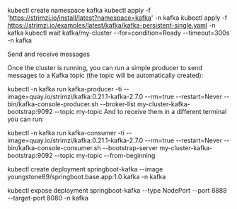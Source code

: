 kubectl create namespace kafka
kubectl apply -f 'https://strimzi.io/install/latest?namespace=kafka' -n kafka
kubectl apply -f https://strimzi.io/examples/latest/kafka/kafka-persistent-single.yaml -n kafka 
kubectl wait kafka/my-cluster --for=condition=Ready --timeout=300s -n kafka 


Send and receive messages

Once the cluster is running, you can run a simple producer to send messages to a Kafka topic (the topic will be automatically created):

kubectl -n kafka run kafka-producer -ti --image=quay.io/strimzi/kafka:0.21.1-kafka-2.7.0 --rm=true --restart=Never -- bin/kafka-console-producer.sh --broker-list my-cluster-kafka-bootstrap:9092 --topic my-topic
And to receive them in a different terminal you can run:

kubectl -n kafka run kafka-consumer -ti --image=quay.io/strimzi/kafka:0.21.1-kafka-2.7.0 --rm=true --restart=Never -- bin/kafka-console-consumer.sh --bootstrap-server my-cluster-kafka-bootstrap:9092 --topic my-topic --from-beginning



kubectl create deployment springboot-kafka --image youngstone89/springboot.base.app:1.0.kafka  -n kafka

kubectl expose deployment springboot-kafka --type NodePort --port 8888 --target-port 8080 -n kafka

